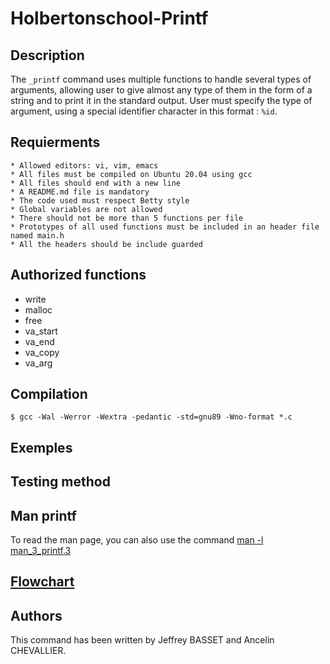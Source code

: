 # Holbertonschool-Printf

## Description
The `_printf` command uses multiple functions to handle several types of arguments, allowing user to give almost any type of them
in the form of a string and to print it in the standard output. User must specify the type of argument, using a special identifier character in this format : `%id`.

## Requierments
    * Allowed editors: vi, vim, emacs
    * All files must be compiled on Ubuntu 20.04 using gcc
    * All files should end with a new line
    * A README.md file is mandatory
    * The code used must respect Betty style
    * Global variables are not allowed
    * There should not be more than 5 functions per file
    * Prototypes of all used functions must be included in an header file named main.h
    * All the headers should be include guarded

## Authorized functions
* write
* malloc
* free
* va_start
* va_end
* va_copy
* va_arg

## Compilation
```
$ gcc -Wal -Werror -Wextra -pedantic -std=gnu89 -Wno-format *.c
```
## Exemples
## Testing method
## Man printf
To read the man page, you can also use the command [man -l man_3_printf.3](https://github.com/Ancelin-31/holbertonschool-printf/blob/test/man_printf.png)
## [Flowchart](https://github.com/Ancelin-31/holbertonschool-printf/blob/test/flowchart.jpg)
## Authors
This command has been written by Jeffrey BASSET and Ancelin CHEVALLIER.
